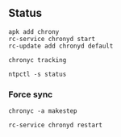 ## Status

```
apk add chrony
rc-service chronyd start
rc-update add chronyd default
```

```
chronyc tracking
```

```
ntpctl -s status
```

### Force sync
```
chronyc -a makestep
```

```
rc-service chronyd restart
```
